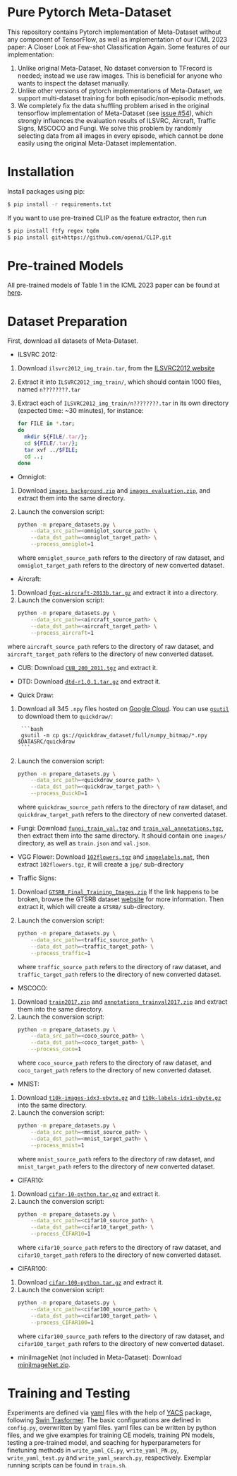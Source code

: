 # Pure Pytorch Meta-Dataset

This repository contains Pytorch implementation of Meta-Dataset without any component of TensorFlow, as well as implementation of our ICML 2023 paper: A Closer Look at Few-shot Classification Again. Some features of our implementation:

1.  Unlike original Meta-Dataset, No dataset conversion to TFrecord is needed; instead we use raw images. This is beneficial for anyone who wants to inspect the dataset manually. 
2.  Unlike other versions of pytorch implementations of Meta-Dataset, we support multi-dataset training for both episodic/non-episodic methods.
3.  We completely fix the data shuffling problem arised in the original tensorflow implementation of Meta-Dataset (see [issue #54](https://github.com/google-research/meta-dataset/issues/54)), which strongly influences the evaluation results of ILSVRC, Aircraft, Traffic Signs, MSCOCO and Fungi. We solve this problem by randomly selecting data from all images in every episode, which cannot be done easily using the original Meta-Dataset implementation.


# Installation
Install packages using pip:
```bash
$ pip install -r requirements.txt
```

If you want to use pre-trained CLIP as the feature extractor, then run

```bash
$ pip install ftfy regex tqdm
$ pip install git+https://github.com/openai/CLIP.git
```

# Pre-trained Models
All pre-trained models of Table 1 in the ICML 2023 paper can be found at [here](https://drive.google.com/drive/folders/18XhJxBFP_A2SDf7aSKtU-mpyvVhOTczW).

# Dataset Preparation
First, download all datasets of Meta-Dataset.
- ILSVRC 2012: 
1. Download `ilsvrc2012_img_train.tar`, from the [ILSVRC2012 website](http://www.image-net.org/challenges/LSVRC/2012/index)
2. Extract it into `ILSVRC2012_img_train/`, which should contain 1000 files, named `n????????.tar`
3. Extract each of `ILSVRC2012_img_train/n????????.tar` in its own directory
    (expected time: \~30 minutes), for instance:

    ```bash
    for FILE in *.tar;
    do
      mkdir ${FILE/.tar/};
      cd ${FILE/.tar/};
      tar xvf ../$FILE;
      cd ..;
    done
    ```

- Omniglot: 

1. Download
    [`images_background.zip`](https://github.com/brendenlake/omniglot/raw/master/python/images_background.zip)
    and
    [`images_evaluation.zip`](https://github.com/brendenlake/omniglot/raw/master/python/images_evaluation.zip), and extract them into the same directory.

2. Launch the conversion script:
    ```bash
    python -m prepare_datasets.py \
        --data_src_path=<omniglot_source_path> \
        --data_dst_path=<omniglot_target_path> \
        --process_omniglot=1
    ```
    where `omniglot_source_path` refers to the directory of raw dataset, and `omniglot_target_path` refers to the directory of new converted dataset.

- Aircraft: 

1. Download [`fgvc-aircraft-2013b.tar.gz`](http://www.robots.ox.ac.uk/~vgg/data/fgvc-aircraft/archives/fgvc-aircraft-2013b.tar.gz) and extract it into a directory.
2. Launch the conversion script:
    ```bash
    python -m prepare_datasets.py \
        --data_src_path=<aircraft_source_path> \
        --data_dst_path=<aircraft_target_path> \
        --process_aircraft=1
    ```
  where `aircraft_source_path` refers to the directory of raw dataset, and `aircraft_target_path` refers to the directory of new converted dataset.

- CUB: Download
    [`CUB_200_2011.tgz`](http://www.vision.caltech.edu/visipedia-data/CUB-200-2011/CUB_200_2011.tgz) and extract it.

- DTD: Download
    [`dtd-r1.0.1.tar.gz`](https://www.robots.ox.ac.uk/~vgg/data/dtd/download/dtd-r1.0.1.tar.gz) and extract it.

- Quick Draw: 

1. Download all 345 `.npy` files hosted on
    [Google Cloud](https://console.cloud.google.com/storage/quickdraw_dataset/full/numpy_bitmap). You can use
        [`gsutil`](https://cloud.google.com/storage/docs/gsutil_install#install)
        to download them to `quickdraw/`:

        ```bash
        gsutil -m cp gs://quickdraw_dataset/full/numpy_bitmap/*.npy $DATASRC/quickdraw
        ```
2.  Launch the conversion script:
    ```bash
    python -m prepare_datasets.py \
        --data_src_path=<quickdraw_source_path> \
        --data_dst_path=<quickdraw_target_path> \
        --process_DuickD=1
    ```
    where `quickdraw_source_path` refers to the directory of raw dataset, and `quickdraw_target_path` refers to the directory of new converted dataset.

- Fungi: Download
    [`fungi_train_val.tgz`](https://labs.gbif.org/fgvcx/2018/fungi_train_val.tgz)
    and
    [`train_val_annotations.tgz`](https://labs.gbif.org/fgvcx/2018/train_val_annotations.tgz), then extract them into the same directory. It should contain one
    `images/` directory, as well as `train.json` and `val.json`.

- VGG Flower: Download
    [`102flowers.tgz`](http://www.robots.ox.ac.uk/~vgg/data/flowers/102/102flowers.tgz)
    and
    [`imagelabels.mat`](http://www.robots.ox.ac.uk/~vgg/data/flowers/102/imagelabels.mat), then extract `102flowers.tgz`, it will create a `jpg/` sub-directory

- Traffic Signs: 

1. Download
    [`GTSRB_Final_Training_Images.zip`](https://sid.erda.dk/public/archives/daaeac0d7ce1152aea9b61d9f1e19370/GTSRB_Final_Training_Images.zip)
    If the link happens to be broken, browse the GTSRB dataset [website](http://benchmark.ini.rub.de) for more information. Then extract it, which will create a `GTSRB/` sub-directory.

2.  Launch the conversion script:
    ```bash
    python -m prepare_datasets.py \
        --data_src_path=<traffic_source_path> \
        --data_dst_path=<traffic_target_path> \
        --process_traffic=1
    ```
    where `traffic_source_path` refers to the directory of raw dataset, and `traffic_target_path` refers to the directory of new converted dataset.

- MSCOCO:

1. Download [`train2017.zip`](http://images.cocodataset.org/zips/train2017.zip) and
        [`annotations_trainval2017.zip`](http://images.cocodataset.org/annotations/annotations_trainval2017.zip)
        and extract them into the same directory.
2.  Launch the conversion script:
    ```bash
    python -m prepare_datasets.py \
        --data_src_path=<coco_source_path> \
        --data_dst_path=<coco_target_path> \
        --process_coco=1
    ```
    where `coco_source_path` refers to the directory of raw dataset, and `coco_target_path` refers to the directory of new converted dataset.

- MNIST:

1. Download [`t10k-images-idx3-ubyte.gz`](http://yann.lecun.com/exdb/mnist/t10k-images-idx3-ubyte.gz) and [`t10k-labels-idx1-ubyte.gz`](http://yann.lecun.com/exdb/mnist/t10k-labels-idx1-ubyte.gz) into the same directory. 
2. Launch the conversion script:
    ```bash
    python -m prepare_datasets.py \
        --data_src_path=<mnist_source_path> \
        --data_dst_path=<mnist_target_path> \
        --process_mnist=1
    ```
    where `mnist_source_path` refers to the directory of raw dataset, and `mnist_target_path` refers to the directory of new converted dataset.

- CIFAR10: 

1. Download [`cifar-10-python.tar.gz`](https://www.cs.toronto.edu/~kriz/cifar-10-python.tar.gz) and extract it.
2. Launch the conversion script:
    ```bash
    python -m prepare_datasets.py \
        --data_src_path=<cifar10_source_path> \
        --data_dst_path=<cifar10_target_path> \
        --process_CIFAR10=1
    ```
    where `cifar10_source_path` refers to the directory of raw dataset, and `cifar10_target_path` refers to the directory of new converted dataset.

- CIFAR100:

1. Download [`cifar-100-python.tar.gz`](https://www.cs.toronto.edu/~kriz/cifar-100-python.tar.gz) and extract it.
2. Launch the conversion script:
    ```bash
    python -m prepare_datasets.py \
        --data_src_path=<cifar100_source_path> \
        --data_dst_path=<cifar100_target_path> \
        --process_CIFAR100=1
    ```
    where `cifar100_source_path` refers to the directory of raw dataset, and `cifar100_target_path` refers to the directory of new converted dataset.

- miniImageNet (not included in Meta-Dataset): Download [miniImageNet.zip](https://drive.google.com/file/d/1QEbHFIOKIM9KmId175QaLK-r22kgd7br/view?usp=share_link).

# Training and Testing

Experiments are defined via [yaml](configs) files with the help of [YACS](https://github.com/rbgirshick/yacs) package, following [Swin Trasformer](https://github.com/microsoft/Swin-Transformer/blob/main). The basic configurations are defined in `config.py`, overwritten by yaml files. yaml files can be written by python files, and we give examples for training CE models, training PN models, testing a pre-trained model, and seaching for hyperparameters for finetuning methods in `write_yaml_CE.py`, `write_yaml_PN.py`, `write_yaml_test.py` and `write_yaml_search.py`, respectively. Exemplar running scripts can be found in `train.sh`.



